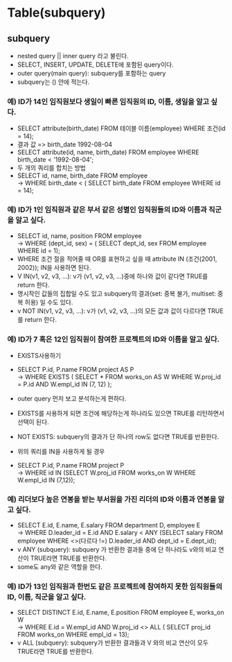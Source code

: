 # Table(subquery)

## subquery
- nested query || inner query 라고 불린다.
- SELECT, INSERT, UPDATE, DELETE에 포함된 query이다.
- outer query(main query): subquery를 포함하는 query
- subquery는 () 안에 적는다.


### 예) ID가 14인 임직원보다 생일이 빠른 임직원의 ID, 이름, 생일을 알고 싶다.
- SELECT attribute(birth_date) FROM 테이블 이름(employee) WHERE 조건(id = 14);
- 결과 값 => birth_date 1992-08-04
- SELECT attribute(id, name, birth_date) FROM employee WHERE birth_date < '1992-08-04';
- 두 개의 쿼리를 합치는 방법
- SELECT id, name, birth_date FROM employee </br>
  -> WHERE birth_date < ( SELECT birth_date FROM employee WHERE id = 14); 
### 예) ID가 1인 임직원과 같은 부서 같은 성별인 임직원들의 ID와 이름과 직군을 알고 싶다.
- SELECT id, name, position FROM employee </br>
  -> WHERE (dept_id, sex) = ( SELECT dept_id, sex FROM employee WHERE id = 1); 
- WHERE 조건 절을 적어줄 때 OR를 표현하고 싶을 때 attribute IN (조건(2001, 2002)); IN을 사용하면 된다.
- V IN(v1, v2, v3, ...): v가 (v1, v2, v3, ...)중에 하나와 값이 같다면 TRUE를 return 한다.
- 명시작인 값들의 집합일 수도 있고 subquery의 결과(set: 중복 불가, multiset: 중복 허용) 일 수도 있다.
- v NOT IN(v1, v2, v3, ...): v가 (v1, v2, v3, ...)의 모든 값과 값이 다르다면 TRUE를 return 한다. 

### 예) ID가 7 혹은 12인 임직원이 참여한 프로젝트의 ID와 이름을 알고 싶다.
- EXISTS사용하기
- SELECT P.id, P.name FROM project AS P </br>
  -> WHERE EXISTS ( SELECT * FROM works_on AS W WHERE W.proj_id = P.id AND W.empl_id IN (7, 12) );
  
- outer query 먼저 보고 분석하는게 편하다.
- EXISTS를 사용하게 되면 조건에 해당하는게 하나라도 있으면 TRUE를 리턴하면서 선택이 된다.
- NOT EXISTS: subquery의 결과가 단 하나의 row도 없다면 TRUE를 반환한다.
- 위의 쿼리를 IN을 사용하게 될 경우
- SELECT P.id, P.name FROM project P </br>
  -> WHERE id IN (SELECT W.proj_id FROM works_on W WHERE W.empl_id IN (7,12)); 


### 예) 리더보다 높은 연봉을 받는 부서원을 가진 리더의 ID와 이름과 연봉을 알고 싶다.
- SELECT E.id, E.name, E.salary FROM department D, employee E </br>
  -> WHERE D.leader_id = E.id AND E.salary < ANY (SELECT salary FROM employee WHERE <>(다르다 !=) D.leader_id AND dept_id = E.dept_id); 
- v ANY (subquery): subquery 가 반환한 결과들 중에 단 하나라도 v와의 비교 연산이 TRUE라면 TRUE를 반환한다.
- some도 any와 같은 역할을 한다.

### 예) ID가 13인 임직원과 한번도 같은 프로젝트에 참여하지 못한 임직원들의 ID, 이름, 직군을 알고 싶다.
- SELECT DISTINCT E.id, E.name, E.position FROM employee E, works_on W </br>
  -> WHERE E.id = W.empl_id AND W.proj_id <> ALL ( SELECT proj_id FROM works_on WHERE empl_id = 13);
- v ALL (subquery): subquery가 반환한 결과들과 V 와의 비교 연산이 모두 TRUE라면 TRUE를 반환한다.





























